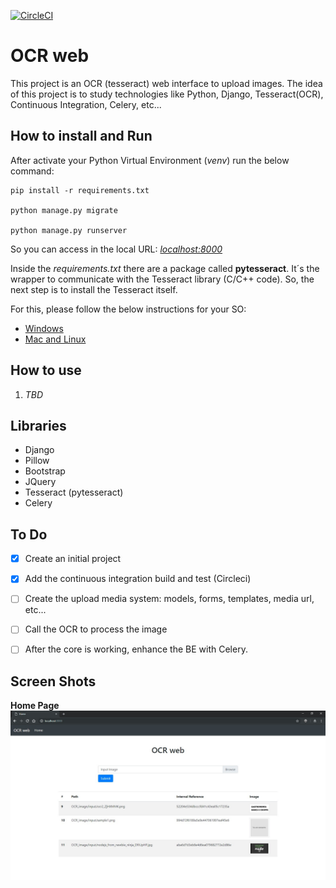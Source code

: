 [![CircleCI](https://circleci.com/gh/fabinhojorge/OCR_web.svg?style=svg)](https://circleci.com/gh/fabinhojorge/OCR_web)

# OCR web
This project is an OCR (tesseract) web interface to upload images. 
The idea of this project is to study technologies like Python, Django, Tesseract(OCR), Continuous Integration, Celery, etc...


## How to install and Run
After activate your Python Virtual Environment (_venv_) run the below command:

```
pip install -r requirements.txt

python manage.py migrate

python manage.py runserver
```

So you can access in the local URL: _[localhost:8000](localhost:8000/)_


Inside the _requirements.txt_ there are a package called __pytesseract__. 
It´s the wrapper to communicate with the Tesseract library (C/C++ code). 
So, the next step is to install the Tesseract itself. 

For this, please follow the below instructions for your SO:
* [Windows](https://github.com/UB-Mannheim/tesseract/wiki)
* [Mac and Linux](https://github.com/tesseract-ocr/tesseract/wiki)



## How to use
1. _TBD_


## Libraries
* Django
* Pillow
* Bootstrap
* JQuery
* Tesseract (pytesseract)
* Celery


## To Do
* [X] Create an initial project
* [X] Add the continuous integration build and test (Circleci)
* [ ] Create the upload media system: models, forms, templates, media url, etc... 
* [ ] Call the OCR to process the image
* [ ] After the core is working, enhance the BE with Celery.


## Screen Shots

__Home Page__
![Home page](project_assets/home_page.jpg)

